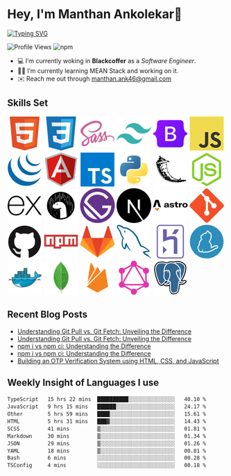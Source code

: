 # Hey, I'm Manthan Ankolekar👋

[![Typing SVG](https://readme-typing-svg.demolab.com?font=Fira+Code&pause=1000&width=435&lines=Front+End+Developer;Learn%2C+Build%2C+Repeat)](https://git.io/typing-svg)

![Profile Views](https://komarev.com/ghpvc/?username=manthanank&color=brightgreen)
![npm](https://img.shields.io/npm/dt/manthanank)
<!-- ![npm](https://img.shields.io/npm/dw/manthanank)
![npm](https://img.shields.io/npm/dm/manthanank)
![npm](https://img.shields.io/npm/dy/manthanank) -->

- 💻 I’m currently woking in **Blackcoffer** as a *Software Engineer*.
- 🧑‍💻 I’m currently learning MEAN Stack and working on it.
- ✉️ Reach me out through [manthan.ank46@gmail.com](mailto:manthan.ank46@gmail.com)

## Skills Set

![HTML5](/assets/svg/html.svg)
![CSS3](/assets/svg/css.svg)
![SASS](/assets/svg/sass.svg)
![TailwindCSS](/assets/svg/tailwindcss.svg)
![Bootstrap](/assets/svg/bootstrap.svg)
![JavaScript](/assets/svg/javascript.svg)
![jQuery](/assets/svg/jquery.svg)
![Angular](/assets/svg/angular.svg)
![Typescript](/assets/svg/typescript.svg)
![Python](/assets/svg/python.svg)
![Flask](/assets/svg/flask.svg)
![Node.js](/assets/svg/nodejs.svg)
![Express](/assets/svg/express.svg)
![Deno](/assets/svg/deno.svg)
![Gatsby](/assets/svg/gatsby.svg)
![NextJs](/assets/svg/nextjs.svg)
![Astro](/assets/svg/astro.svg)
![Git](/assets/svg/git.svg)
![GitHub](/assets/svg/github.svg)
![Npm](/assets/svg/npm.svg)
![GitLab](/assets/svg/gitlab.svg)
![MySQL](/assets/svg/mysql.svg)
![Heroku](/assets/svg/heroku.svg)
![Yarn](/assets/svg/yarn.svg)
![Docker](/assets/svg/docker.svg)
![MongoDB](/assets/svg//mongodb.svg)
![Firebase](/assets/svg/firebase.svg)
![GraphQL](/assets/svg/graphql.svg)
![Postgresql](/assets/svg/postgresql.svg)

## Recent Blog Posts

<!-- BLOG-POST-LIST:START -->
- [Understanding Git Pull vs. Git Fetch: Unveiling the Difference](https://manthanank.hashnode.dev/understanding-git-pull-vs-git-fetch-unveiling-the-difference)
- [Understanding Git Pull vs. Git Fetch: Unveiling the Difference](https://dev.to/manthanank/understanding-git-pull-vs-git-fetch-unveiling-the-difference-52i8)
- [npm i vs npm ci: Understanding the Difference](https://manthanank.hashnode.dev/npm-i-vs-npm-ci-understanding-the-difference)
- [npm i vs npm ci: Understanding the Difference](https://dev.to/manthanank/npm-i-vs-npm-ci-understanding-the-difference-2pfk)
- [Building an OTP Verification System using HTML, CSS, and JavaScript](https://dev.to/manthanank/building-an-otp-verification-system-using-html-css-and-javascript-2dlk)
<!-- BLOG-POST-LIST:END -->

## Weekly Insight of Languages I use

<!--START_SECTION:waka-->

```txt
TypeScript   15 hrs 22 mins  ██████████░░░░░░░░░░░░░░░   40.10 %
JavaScript   9 hrs 15 mins   ██████░░░░░░░░░░░░░░░░░░░   24.17 %
Other        5 hrs 59 mins   ████░░░░░░░░░░░░░░░░░░░░░   15.61 %
HTML         5 hrs 31 mins   ███▓░░░░░░░░░░░░░░░░░░░░░   14.43 %
SCSS         41 mins         ▒░░░░░░░░░░░░░░░░░░░░░░░░   01.81 %
Markdown     30 mins         ▒░░░░░░░░░░░░░░░░░░░░░░░░   01.34 %
JSON         29 mins         ▒░░░░░░░░░░░░░░░░░░░░░░░░   01.26 %
YAML         18 mins         ▒░░░░░░░░░░░░░░░░░░░░░░░░   00.81 %
Bash         6 mins          ░░░░░░░░░░░░░░░░░░░░░░░░░   00.28 %
TSConfig     4 mins          ░░░░░░░░░░░░░░░░░░░░░░░░░   00.18 %
```

<!--END_SECTION:waka-->
